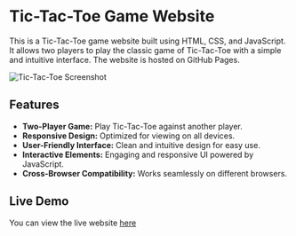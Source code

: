 # Tic-Tac-Toe Game Website

This is a Tic-Tac-Toe game website built using HTML, CSS, and JavaScript. It allows two players to play the classic game of Tic-Tac-Toe with a simple and intuitive interface. The website is hosted on GitHub Pages.

![Tic-Tac-Toe Screenshot](https://github.com/RAJASEKAR-01/TIC-TAC-TOE-/assets/154691906/8f2012fc-406e-4558-aa90-a86a3b098a43)



## Features

- **Two-Player Game:** Play Tic-Tac-Toe against another player.
- **Responsive Design:** Optimized for viewing on all devices.
- **User-Friendly Interface:** Clean and intuitive design for easy use.
- **Interactive Elements:** Engaging and responsive UI powered by JavaScript.
- **Cross-Browser Compatibility:** Works seamlessly on different browsers.

## Live Demo

You can view the live website [here](https://tic-tac-toe-game-raja.netlify.app/)
